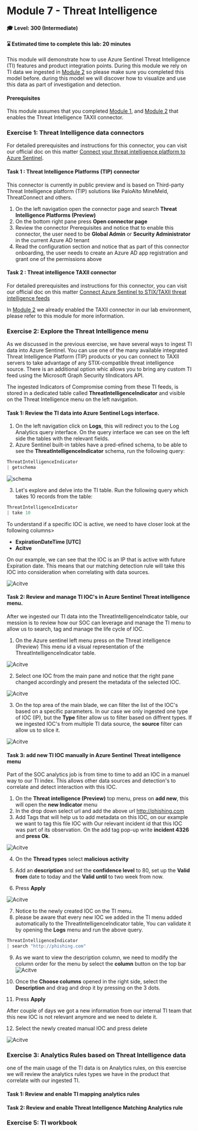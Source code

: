 # Module 7 - Threat Intelligence

#### 🎓 Level: 300 (Intermediate)
#### ⌛ Estimated time to complete this lab: 20 minutes

This module will demonstrate how to use Azure Sentinel Threat Intelligence (TI) features and product integration points.
During this module we rely on TI data we ingested in [Module 2](Module-2-Data-Connectors.md) so please make sure you completed this model before.
during this model we will discover how to visualize and use this data as part of investigation and detection.




#### Prerequisites
This module assumes that you completed [Module 1](Module-1-Setting-up-the-environment.md), and  [Module 2](Module-2-Data-Connectors.md) that enables the Threat Intelligence TAXII connector.


### Exercise 1: Threat Intelligence data connectors

For detailed prerequisites and instructions for this connector, you can visit our official doc on this matter [Connect your threat intelligence platform to Azure Sentinel](https://docs.microsoft.com/en-us/azure/sentinel/connect-threat-intelligence-tip).

#### Task 1 : Threat Intelligence Platforms (TIP) connector 

This connector is currently in public preview and is based on Third-party Threat Intelligence platform (TIP) solutions like PaloAlto MineMeld, ThreatConnect and others.

1. On the left navigation open the connector page and search **Threat Intelligence Platforms (Preview)**
2. On the bottom right pane press **Open connector page**
3. Review the connector Prerequisites and notice that to enable this connector, the user need to be **Global Admin** or **Security Administrator** in the current Azure AD tenant
4. Read the configuration section and notice that as part of this connector onboarding, the user needs to create an Azure AD app registration and grant one of the permissions above
	
#### Task 2 : Threat intelligence TAXII connector

For detailed prerequisites and instructions for this connector, you can visit our official doc on this matter [Connect Azure Sentinel to STIX/TAXII threat intelligence feeds](https://docs.microsoft.com/en-us/azure/sentinel/connect-threat-intelligence-taxii)

In [Module 2](Module-2-Data-Connectors.md) we already enabled the TAXII connector in our lab environment, please refer to this module for more information.


### Exercise 2: Explore the Threat Intelligence menu

As we discussed in the previous exercise, we have several ways to ingest TI data into Azure Sentinel. You can use one of the many available integrated Threat Intelligence Platform (TIP) products or you can connect to TAXII servers to take advantage of any STIX-compatible threat intelligence source. There is an additional option whic allows you to bring any custom TI feed using the Microsoft Graph Security tiIndicators API.

The ingested Indicators of Compromise coming from these TI feeds, is stored in a dedicated table called **ThreatIntelligenceIndicator** and visible on the Threat Intelligence menu on the left navigation.

#### Task 1: Review the TI data into Azure Sentinel Logs interface.

1. On the left navigation click on **Logs**, this will redirect you to the Log Analytics query interface. On the query interface we can see on the left side the tables with the relevant fields.
2. Azure Sentinel built-in tables have a pred-efined schema, to be able to see the **ThreatIntelligenceIndicator** schema, run the following query: 

 ```powershell
 ThreatIntelligenceIndicator
| getschema
   ```

![schema](../Images/TI-schema.png)

3.	Let's explore and delve into the TI table. Run the following query which takes 10 records from the table:

 ```powershell
ThreatIntelligenceIndicator
| take 10
   ```

To understand if a specific IOC is active, we need to have closer look at the following columns>

- **ExpirationDateTime [UTC]**
- **Acitve** 

On our example, we can see that the IOC is an IP that is active with future Expiration date. This means that our matching detection rule will take this IOC into consideration when correlating with data sources. 

![Acitve](../Images/TI-active.png)


#### Task 2: Review and manage TI IOC's in Azure Sentinel Threat intelligence menu.

After we ingested our TI data into the ThreatIntelligenceIndicator table,
our mession is to review how our SOC can leverage and manage the TI menu to allow us to search, tag and manage the life cycle of IOC.

 
1. On the Azure sentinel left menu press on the Threat intelligence (Preview)
This menu id a visual representation of the ThreatIntelligenceIndicator table.

![Acitve](../Images/m7-Tiblade.png)


2. Select one IOC from the main pane and notice that the right  pane changed accordingly and present the metadata of the selected IOC.

![Acitve](../Images/m7-Tiblade1.png)
	
3. On the top area of the main blade, we can filter the list of the IOC's based on a specific parameters.
In our case we only ingested one type of IOC (IP), but the **Type** filter allow us to filter based on diffrent types.
If we ingested IOC's from multiple TI data source, the **source** filter can allow us to slice it.

![Acitve](../Images/m7-ITbladeFilter.png)

	
#### Task 3: add new TI IOC manually in Azure Sentinel Threat intelligence menu
	
	
Part of the SOC analytics job is from time to time to add an IOC in a manuel way to our TI index.
This allows other data sources and detection's to correlate and detect interaction with this IOC.

1. On the **Threat intelligence (Preview)** top menu, press on **add new**, this will open the **new Indicator** menu
2. In the drop down select url and add the above url http://phishing.com
3. Add Tags that will help us to add metadata on this IOC, on our example we want to tag this file IOC with Our relevant incident id that this IOC was part of its observation.
On the add tag pop-up write **incident 4326** and **press Ok**.
	 
![Acitve](../Images/m7-tibladeaddtag.png)

4. On the **Thread types** select **malicious activity**
	
5. Add an **description** and set the **confidence level** to 80, set up the **Valid from** date to today and the **Valid until** to two week from now.
6. Press **Apply**

![Acitve](../Images/m7-fullnewIOC.png)


7. Notice to the newly created IOC on the TI menu.
8. please be aware that every new IOC we added in the TI menu added automatically to the ThreatIntelligenceIndicator table,
You can validate it by opening the **Logs** menu and run the above query.

```powershell
ThreatIntelligenceIndicator
| search "http://phishing.com"
```

9. As we want to view the description column, we need to modify the column order for the menu by select the **column** button on the top bar 
![Acitve](../Images/m7-tibladecolumnorder.png)


10. Once the **Choose columns** opened in the right side, select the **Description**  and drag and drop it by pressing on the 3 dots.
11. Press **Apply**

After couple of days we got a new information from our internal TI team that this new IOC is not relevant anymore and we need to delete it.

12. Select the newly created manual IOC and press delete

![Acitve](../Images/m7-deleteTI.png)


### Exercise 3: Analytics Rules based on Threat Intelligence data

one of the main usage of the TI data is on Analytics rules, on this exercise we will review the analytics rules types we have in the product that correlate with our ingested TI.

#### Task 1: Review and enable TI mapping analytics rules


#### Task 2: Review and enable Threat Intelligence Matching Analytics rule


### Exercise 5: TI workbook

